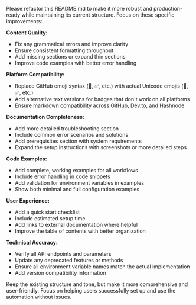 Please refactor this README.md to make it more robust and production-ready while maintaining its current structure. Focus on these specific improvements:

**Content Quality:**
- Fix any grammatical errors and improve clarity
- Ensure consistent formatting throughout
- Add missing sections or expand thin sections
- Improve code examples with better error handling

**Platform Compatibility:**
- Replace GitHub emoji syntax (:rocket:, :white_check_mark:, etc.) with actual Unicode emojis (🚀, ✅, etc.)
- Add alternative text versions for badges that don't work on all platforms
- Ensure markdown compatibility across GitHub, Dev.to, and Hashnode

**Documentation Completeness:**
- Add more detailed troubleshooting section
- Include common error scenarios and solutions
- Add prerequisites section with system requirements
- Expand the setup instructions with screenshots or more detailed steps

**Code Examples:**
- Add complete, working examples for all workflows
- Include error handling in code snippets
- Add validation for environment variables in examples
- Show both minimal and full configuration examples

**User Experience:**
- Add a quick start checklist
- Include estimated setup time
- Add links to external documentation where helpful
- Improve the table of contents with better organization

**Technical Accuracy:**
- Verify all API endpoints and parameters
- Update any deprecated features or methods
- Ensure all environment variable names match the actual implementation
- Add version compatibility information

Keep the existing structure and tone, but make it more comprehensive and user-friendly. Focus on helping users successfully set up and use the automation without issues.
